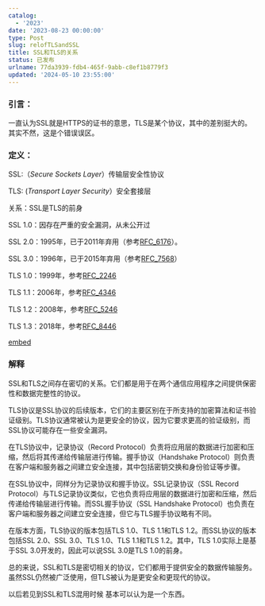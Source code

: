 ```yaml
---
catalog:
  - '2023'
date: '2023-08-23 00:00:00'
type: Post
slug: relofTLSandSSL
title: SSL和TLS的关系
status: 已发布
urlname: 77da3939-fdb4-465f-9abb-c8ef1b8779f3
updated: '2024-05-10 23:55:00'
---
```


### 引言：


一直认为SSL就是HTTPS的证书的意思，TLS是某个协议，其中的差别挺大的。其实不然，这是个错误误区。


### 定义：


SSL:（_Secure Sockets Layer_）传输层安全性协议


TLS:  (_Transport Layer Security_）安全套接层


关系：SSL是TLS的前身


SSL 1.0：因存在严重的安全漏洞，从未公开过


SSL 2.0：1995年，已于2011年弃用（参考[RFC_6176](https://link.juejin.cn/?target=https%3A%2F%2Ftools.ietf.org%2Fhtml%2Frfc6176)）。


SSL 3.0：1996年，已于2015年弃用（参考[RFC_7568](https://link.juejin.cn/?target=https%3A%2F%2Ftools.ietf.org%2Fhtml%2Frfc7568)）


TLS 1.0：1999年，参考[RFC_2246](https://link.juejin.cn/?target=https%3A%2F%2Ftools.ietf.org%2Fhtml%2Frfc2246)


TLS 1.1：2006年，参考[RFC_4346](https://link.juejin.cn/?target=https%3A%2F%2Ftools.ietf.org%2Fhtml%2Frfc4346)


TLS 1.2：2008年，参考[RFC_5246](https://link.juejin.cn/?target=https%3A%2F%2Ftools.ietf.org%2Fhtml%2Frfc5246)


TLS 1.3：2018年，参考[RFC_8446](https://link.juejin.cn/?target=https%3A%2F%2Ftools.ietf.org%2Fhtml%2Frfc8446)


[embed](https://p3-juejin.byteimg.com/tos-cn-i-k3u1fbpfcp/87b802a56645468fb6422fe3275d84c6~tplv-k3u1fbpfcp-zoom-in-crop-mark:1512:0:0:0.awebp)


### 解释


SSL和TLS之间存在密切的关系。它们都是用于在两个通信应用程序之间提供保密性和数据完整性的协议。


TLS协议是SSL协议的后续版本，它们的主要区别在于所支持的加密算法和证书验证级别。TLS协议通常被认为是更安全的协议，因为它要求更高的验证级别，而SSL协议可能存在一些安全漏洞。


在TLS协议中，记录协议（Record Protocol）负责将应用层的数据进行加密和压缩，然后将其传递给传输层进行传输。握手协议（Handshake Protocol）则负责在客户端和服务器之间建立安全连接，其中包括密钥交换和身份验证等步骤。


在SSL协议中，同样分为记录协议和握手协议。SSL记录协议（SSL Record Protocol）与TLS记录协议类似，它也负责将应用层的数据进行加密和压缩，然后传递给传输层进行传输。而SSL握手协议（SSL Handshake Protocol）也负责在客户端和服务器之间建立安全连接，但它与TLS握手协议略有不同。


在版本方面，TLS协议的版本包括TLS 1.0、TLS 1.1和TLS 1.2。而SSL协议的版本包括SSL 2.0、SSL 3.0、TLS 1.0、TLS 1.1和TLS 1.2。其中，TLS 1.0实际上是基于SSL 3.0开发的，因此可以说SSL 3.0是TLS 1.0的前身。


总的来说，SSL和TLS是密切相关的协议，它们都用于提供安全的数据传输服务。虽然SSL仍然被广泛使用，但TLS被认为是更安全和更现代的协议。


以后若见到SSL和TLS混用时候 基本可以认为是一个东西。

